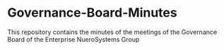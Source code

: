 # Governance-Board-Minutes
This repository contains the minutes of the meetings of the Governance Board of the Enterprise NueroSystems Group
